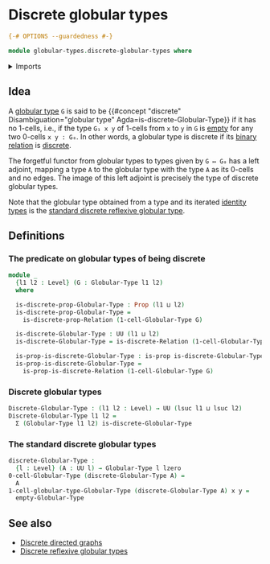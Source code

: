 # Discrete globular types

```agda
{-# OPTIONS --guardedness #-}

module globular-types.discrete-globular-types where
```

<details><summary>Imports</summary>

```agda
open import foundation.dependent-pair-types
open import foundation.dependent-products-propositions
open import foundation.discrete-binary-relations
open import foundation.propositions
open import foundation.universe-levels

open import globular-types.empty-globular-types
open import globular-types.globular-types
```

</details>

## Idea

A [globular type](globular-types.globular-types.md) `G` is said to be
{{#concept "discrete" Disambiguation="globular type" Agda=is-discrete-Globular-Type}}
if it has no 1-cells, i.e., if the type `G₁ x y` of 1-cells from `x` to `y` in
`G` is [empty](foundation.empty-types.md) for any two 0-cells `x y : G₀`. In
other words, a globular type is discrete if its
[binary relation](foundation.binary-relations.md) is
[discrete](foundation.discrete-binary-relations.md).

The forgetful functor from globular types to types given by `G ↦ G₀` has a left
adjoint, mapping a type `A` to the globular type with the type `A` as its
0-cells and no edges. The image of this left adjoint is precisely the type of
discrete globular types.

Note that the globular type obtained from a type and its iterated
[identity types](foundation-core.identity-types.md) is the
[standard discrete reflexive globular type](globular-types.discrete-reflexive-globular-types.md).

## Definitions

### The predicate on globular types of being discrete

```agda
module _
  {l1 l2 : Level} (G : Globular-Type l1 l2)
  where

  is-discrete-prop-Globular-Type : Prop (l1 ⊔ l2)
  is-discrete-prop-Globular-Type =
    is-discrete-prop-Relation (1-cell-Globular-Type G)

  is-discrete-Globular-Type : UU (l1 ⊔ l2)
  is-discrete-Globular-Type = is-discrete-Relation (1-cell-Globular-Type G)

  is-prop-is-discrete-Globular-Type : is-prop is-discrete-Globular-Type
  is-prop-is-discrete-Globular-Type =
    is-prop-is-discrete-Relation (1-cell-Globular-Type G)
```

### Discrete globular types

```agda
Discrete-Globular-Type : (l1 l2 : Level) → UU (lsuc l1 ⊔ lsuc l2)
Discrete-Globular-Type l1 l2 =
  Σ (Globular-Type l1 l2) is-discrete-Globular-Type
```

### The standard discrete globular types

```agda
discrete-Globular-Type :
  {l : Level} (A : UU l) → Globular-Type l lzero
0-cell-Globular-Type (discrete-Globular-Type A) =
  A
1-cell-globular-type-Globular-Type (discrete-Globular-Type A) x y =
  empty-Globular-Type
```

## See also

- [Discrete directed graphs](graph-theory.discrete-directed-graphs.md)
- [Discrete reflexive globular types](globular-types.discrete-reflexive-globular-types.md)
